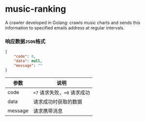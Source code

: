 # music-ranking
A crawler developed in Golang: crawls music charts and sends this information to specified emails address at regular intervals.

### 响应数据`JSON`格式
```json
{
	"code": 0,
	"data": null,
	"message": ""
}
```
| 参数     |   说明                         |
|----------|-------------------------------|
| code     |  `=7` 请求失败，`=0` 请求成功   |
| data     |   请求成功时获取的数据          |
| message  |   请求携带消息                 |